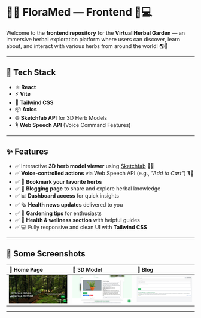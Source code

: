 # 🌿✨ FloraMed — Frontend 🌱💻

Welcome to the **frontend repository** for the **Virtual Herbal Garden** — an immersive herbal exploration platform where users can discover, learn about, and interact with various herbs from around the world! 🌎🍃

---

## 🚀 Tech Stack

- ⚛️ **React**
- ⚡ **Vite**
- 🎨 **Tailwind CSS**
- 📦 **Axios**
- 🌐 **Sketchfab API** for 3D Herb Models
- 🎙️ **Web Speech API** (Voice Command Features)

---

## ✨ Features

- ✅ Interactive **3D herb model viewer** using [Sketchfab](https://sketchfab.com) 🌱🎨  
- ✅ **Voice-controlled actions** via Web Speech API (e.g., *"Add to Cart"*) 🎙️🛒  
- ✅ 🌿 **Bookmark your favorite herbs**  
- ✅ 📝 **Blogging page** to share and explore herbal knowledge  
- ✅ 📊 **Dashboard access** for quick insights  
- ✅ 🗞️ **Health news updates** delivered to you  
- ✅ 🌻 **Gardening tips** for enthusiasts  
- ✅ 🌸 **Health & wellness section** with helpful guides  
- ✅ 💻 Fully responsive and clean UI with **Tailwind CSS**


---

## 📸 Some Screenshots

| 🌿 Home Page | 🛒 3D Model | 📖 Blog |
|:------------|:---------|:----------|
| ![Home](./FloraMed-Home.jpg) | ![Cart](./FloraMed-3Dmodel.jpg) | ![Blog](./FloraMed-Blog.jpg) |

---
